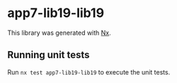 # app7-lib19-lib19

This library was generated with [Nx](https://nx.dev).

## Running unit tests

Run `nx test app7-lib19-lib19` to execute the unit tests.
